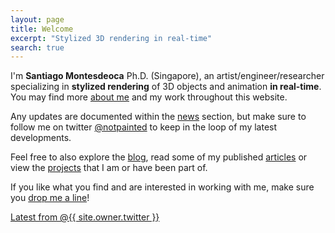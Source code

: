 ```yaml
---
layout: page
title: Welcome
excerpt: "Stylized 3D rendering in real-time"
search: true
---
```


I'm **Santiago Montesdeoca** Ph.D. (Singapore), an artist/engineer/researcher specializing in **stylized rendering** of 3D objects and animation **in real-time**. You may find more [about me](/about) and my work throughout this website.

Any updates are documented within the [news](/news/) section, but make sure to follow me on twitter [@notpainted](twitter.com/notpainted) to keep in the loop of my latest developments.

Feel free to also explore the [blog](/blog/), read some of my published [articles](/research/) or view the [projects](/projects/) that I am or have been part of.

If you like what you find and are interested in working with me, make sure you [drop me a line](/about#contact)!

<!--data-tweet-limit="3"-->
<div class="responsive-twitter">
<a class="twitter-timeline" height="590" href="https://twitter.com/{{site.author.twitter}}" data-widget-id="722401536261763072">Latest from @{{ site.owner.twitter }}</a>
<script>!function(d,s,id){var js,fjs=d.getElementsByTagName(s)[0],p=/^http:/.test(d.location)?'http':'https';if(!d.getElementById(id)){js=d.createElement(s);js.id=id;js.src=p+"://platform.twitter.com/widgets.js";fjs.parentNode.insertBefore(js,fjs);}}(document,"script","twitter-wjs");</script>
</div>
